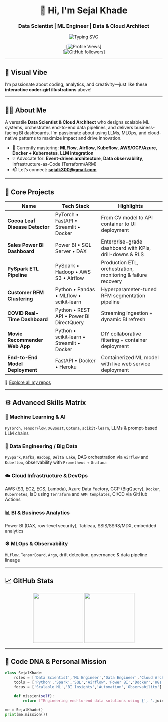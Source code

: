 <div align="center">
  
# 👋 Hi, I'm Sejal Khade  
### Data Scientist | ML Engineer | Data & Cloud Architect  

<img src="https://readme-typing-svg.herokuapp.com?font=Fira+Code&size=24&duration=3000&pause=800&color=3F7FBF&center=true&vCenter=true&width=700&lines=Bridging+Data+Science+%26+Engineering;Building+ML+Pipelines+&+BI+Insights;Cloud-First+&+MLOps+Advocate;Driven+by+Innovation" alt="Typing SVG"/>

[![Profile Views](https://komarev.com/ghpvc/?username=Sejjjalll&color=0e75b6)]  
[![GitHub followers](https://img.shields.io/github/followers/Sejjjalll?logo=github&style=for-the-badge)]  

</div>

---

## 🎨 Visual Vibe

I’m passionate about coding, analytics, and creativity—just like these **interactive coder-girl illustrations** above!

---

## 👩‍💻 About Me

A versatile **Data Scientist & Cloud Architect** who designs scalable ML systems, orchestrates end-to-end data pipelines, and delivers business-facing BI dashboards. I'm passionate about using LLMs, MLOps, and cloud-native patterns to maximize impact and drive innovation.

- 🌱 Currently mastering: **MLFlow**, **Airflow**, **Kubeflow**, **AWS/GCP/Azure**, **Docker + Kubernetes**, **LLM integration**
- 💡 Advocate for: **Event-driven architecture**, **Data observability**, Infrastructure-as-Code (Terraform/ARM)
- 📫 Let’s connect: **sejalk300@gmail.com**

---

## 🚀 Core Projects

| Name | Tech Stack | Highlights |
|------|------------|------------|
| **Cocoa Leaf Disease Detector** | PyTorch • FastAPI • Streamlit • Docker | From CV model to API container to UI deployment |
| **Sales Power BI Dashboard** | Power BI • SQL Server • DAX | Enterprise-grade dashboard with KPIs, drill-downs & RLS |
| **PySpark ETL Pipeline** | PySpark • Hadoop • AWS S3 • Airflow | Production ETL, orchestration, monitoring & failure recovery |
| **Customer RFM Clustering** | Python • Pandas • MLflow • scikit‑learn | Hyperparameter-tuned RFM segmentation pipeline |
| **COVID Real-Time Dashboard** | Python • REST API • Power BI DirectQuery | Streaming ingestion + dynamic BI refresh |
| **Movie Recommender Web App** | Python • scikit‑learn • Streamlit • Docker | DIY collaborative filtering + container deployment |
| **End-to-End Model Deployment** | FastAPI • Docker • Heroku | Containerized ML model with live web service deployment |

🔗 [Explore all my repos](https://github.com/Sejjjalll?tab=repositories)

---

## ⚙️ Advanced Skills Matrix

### 🧠 Machine Learning & AI  
`PyTorch`, `TensorFlow`, `XGBoost`, `Optuna`, `scikit-learn`, LLMs & prompt-based LLM chains

### 🔧 Data Engineering / Big Data  
`PySpark`, `Kafka`, `Hadoop`, `Delta Lake`, DAG orchestration via `Airflow` and `Kubeflow`, observability with `Prometheus` + `Grafana`

### ☁️ Cloud Infrastructure & DevOps  
AWS (S3, EC2, ECS, Lambda), Azure Data Factory, GCP (BigQuery), `Docker`, `Kubernetes`, IaC using `Terraform` and `ARM templates`, CI/CD via GitHub Actions

### 📊 BI & Business Analytics  
Power BI (DAX, row-level security), Tableau, SSIS/SSRS/MDX, embedded analytics

### ⚙️ MLOps & Observability  
`MLflow`, `TensorBoard`, `Argo`, drift detection, governance & data pipeline lineage

---

## 📈 GitHub Stats

<p align="center">
  <img src="https://github-readme-stats.vercel.app/api?username=Sejjjalll&show_icons=true&theme=github_dark" height="160"/>
  <img src="https://github-readme-stats.vercel.app/api/top-langs?username=Sejjjalll&layout=compact&theme=github_dark" height="160"/>
</p>

---

## 🤖 Code DNA & Personal Mission

```python
class SejalKhade:
    roles = ['Data Scientist','ML Engineer','Data Engineer','Cloud Architect']
    tools = ['Python','Spark','SQL','Airflow','Power BI','Docker','K8s','MLflow','Terraform','LLM']
    focus = ['Scalable ML','BI Insights','Automation','Observability']

    def mission(self):
        return f"Engineering end-to-end data solutions using {', '.join(self.tools)}."

me = SejalKhade()
print(me.mission())
